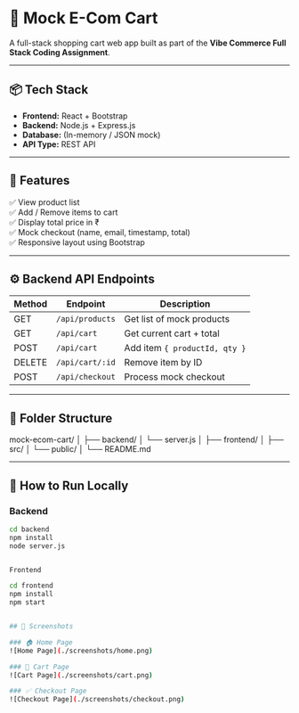# 🛒 Mock E-Com Cart

A full-stack shopping cart web app built as part of the **Vibe Commerce Full Stack Coding Assignment**.

---

## 📦 Tech Stack
- **Frontend:** React + Bootstrap
- **Backend:** Node.js + Express.js
- **Database:** (In-memory / JSON mock)
- **API Type:** REST API

---

## 🚀 Features
✅ View product list  
✅ Add / Remove items to cart  
✅ Display total price in ₹  
✅ Mock checkout (name, email, timestamp, total)  
✅ Responsive layout using Bootstrap  

---

## ⚙️ Backend API Endpoints

| Method | Endpoint | Description |
|--------|-----------|-------------|
| GET | `/api/products` | Get list of mock products |
| GET | `/api/cart` | Get current cart + total |
| POST | `/api/cart` | Add item `{ productId, qty }` |
| DELETE | `/api/cart/:id` | Remove item by ID |
| POST | `/api/checkout` | Process mock checkout |

---

## 🧩 Folder Structure
mock-ecom-cart/
│
├── backend/
│ └── server.js
│
├── frontend/
│ ├── src/
│ └── public/
│
└── README.md

---

## 🧠 How to Run Locally
### Backend
```bash
cd backend
npm install
node server.js


Frontend

cd frontend
npm install
npm start


## 📸 Screenshots

### 🏠 Home Page
![Home Page](./screenshots/home.png)

### 🛒 Cart Page
![Cart Page](./screenshots/cart.png)

### ✅ Checkout Page
![Checkout Page](./screenshots/checkout.png)
